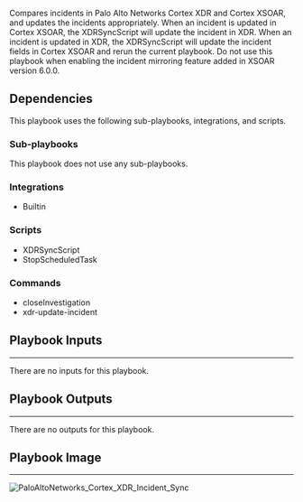 Compares incidents in Palo Alto Networks Cortex XDR and Cortex XSOAR, and updates the incidents appropriately. When an incident is updated in Cortex XSOAR, the XDRSyncScript will update the incident in XDR. When an incident is updated in XDR, the XDRSyncScript will update the incident fields in Cortex XSOAR and rerun the current playbook.
Do not use this playbook when enabling the incident mirroring feature added in XSOAR version 6.0.0.

## Dependencies
This playbook uses the following sub-playbooks, integrations, and scripts.

### Sub-playbooks
This playbook does not use any sub-playbooks.

### Integrations
* Builtin

### Scripts
* XDRSyncScript
* StopScheduledTask

### Commands
* closeInvestigation
* xdr-update-incident

## Playbook Inputs
---
There are no inputs for this playbook.

## Playbook Outputs
---
There are no outputs for this playbook.

## Playbook Image
---
![PaloAltoNetworks_Cortex_XDR_Incident_Sync](https://raw.githubusercontent.com/cvescan/cvescan/1bdd5229392bd86f0cc58265a24df23ee3f7e662/docs/images/playbooks/Cortex_XDR_Incident_Sync.png)

